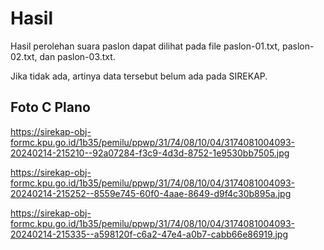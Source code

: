 # Hasil

Hasil perolehan suara paslon dapat dilihat pada file paslon-01.txt, paslon-02.txt, dan paslon-03.txt.

Jika tidak ada, artinya data tersebut belum ada pada SIREKAP.

## Foto C Plano

https://sirekap-obj-formc.kpu.go.id/1b35/pemilu/ppwp/31/74/08/10/04/3174081004093-20240214-215210--92a07284-f3c9-4d3d-8752-1e9530bb7505.jpg

https://sirekap-obj-formc.kpu.go.id/1b35/pemilu/ppwp/31/74/08/10/04/3174081004093-20240214-215252--8559e745-60f0-4aae-8649-d9f4c30b895a.jpg

https://sirekap-obj-formc.kpu.go.id/1b35/pemilu/ppwp/31/74/08/10/04/3174081004093-20240214-215335--a598120f-c6a2-47e4-a0b7-cabb66e86919.jpg
